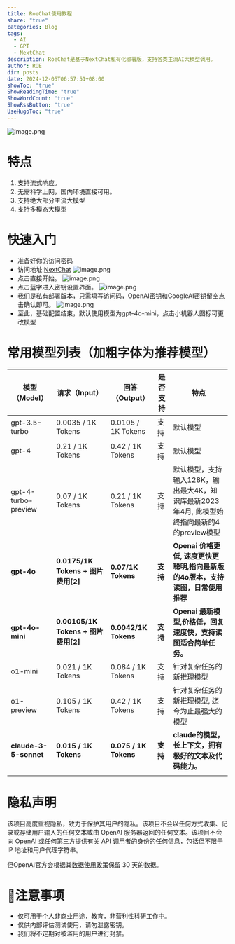 ```yaml
---
title: RoeChat使用教程
share: "true"
categories: Blog
tags:
  - AI
  - GPT
  - NextChat
description: RoeChat是基于NextChat私有化部署版，支持各类主流AI大模型调用。
author: ROE
dir: posts
date: 2024-12-05T06:57:51+08:00
showToc: "true"
ShowReadingTime: "true"
ShowWordCount: "true"
ShowRssButton: "true"
UseHugoToc: "true"
---
```

![image.png](https://s2.loli.net/2024/12/05/KGiPqLEDhzn21OH.png)
# 特点
1. 支持流式响应。
2. 无需科学上网，国内环境直接可用。
3. 支持绝大部分主流大模型
4. 支持多模态大模型
# 快速入门
- 准备好你的访问密码
- 访问地址:[NextChat](https://chat.roefruit.com/)
![image.png](https://s2.loli.net/2024/12/05/GKBMVmoAzTrguc5.png)
- 点击直接开始。
![image.png](https://s2.loli.net/2024/12/05/oXUKudimjYaqz5c.png)
- 点击蓝字进入密钥设置界面。
![image.png](https://s2.loli.net/2024/12/05/PXhG2lv5D9OQmTs.png)
- 我们是私有部署版本，只需填写访问码，OpenAI密钥和GoogleAI密钥留空点击确认即可。
![image.png](https://s2.loli.net/2024/12/05/g8hlUvBrPYTQ9qx.png)
- 至此，基础配置结束，默认使用模型为gpt-4o-mini，点击小机器人图标可更改模型



# 常用模型列表（加粗字体为推荐模型）

| **模型（Model）**         | **请求（Input）**                   | **回答（Output）**        | **是否支持** | **特点**                                                   |
| --------------------- | ------------------------------- | --------------------- | -------- | -------------------------------------------------------- |
| gpt-3.5-turbo         | 0.0035 / 1K Tokens              | 0.0105 / 1K Tokens    | 支持       | 默认模型                                                     |
| gpt-4                 | 0.21 / 1K Tokens                | 0.42 / 1K Tokens      | 支持       | 默认模型                                                     |
| gpt-4-turbo-preview   | 0.07 / 1K Tokens                | 0.21 / 1K Tokens      | 支持       | 默认模型，支持输入128K，输出最大4K，知识库最新2023年4月, 此模型始终指向最新的4的preview模型 |
| **gpt-4o**            | **0.0175/1K Tokens + 图片费用[2]**  | **0.07/1K Tokens**    | **支持**   | **Openai 价格更低, 速度更快更聪明,指向最新版的4o版本，支持读图，日常使用推荐**          |
| **gpt-4o-mini**       | **0.00105/1K Tokens + 图片费用[2]** | **0.0042/1K Tokens**  | **支持**   | **Openai 最新模型,价格低，回复速度快，支持读图适合简单任务。**                    |
| o1-mini               | 0.021 / 1K Tokens               | 0.084 / 1K Tokens     | 支持       | 针对复杂任务的新推理模型                                             |
| o1-preview            | 0.105 / 1K Tokens               | 0.42 / 1K Tokens      | 支持       | 针对复杂任务的新推理模型, 迄今为止最强大的模型                                 |
| **claude-3-5-sonnet** | **0.015 / 1K Tokens**           | **0.075 / 1K Tokens** | **支持**   | **claude的模型，长上下文，拥有极好的文本及代码能力。**                         |
|                       |                                 |                       |          |                                                          |

# 隐私声明

该项目高度重视隐私，致力于保护其用户的隐私。该项目不会以任何方式收集、记录或存储用户输入的任何文本或由 OpenAI 服务器返回的任何文本。该项目不会向 OpenAI 或任何第三方提供有关 API 调用者的身份的任何信息，包括但不限于 IP 地址和用户代理字符串。

但OpenAI官方会根据其[数据使用政策](https://platform.openai.com/docs/data-usage-policies)保留 30 天的数据。

# 🚩注意事项
- 仅可用于个人非商业用途，教育，非营利性科研工作中。
- 仅供内部评估测试使用，请勿泄露密钥。
- 我们将不定期对被滥用的用户进行封禁。
